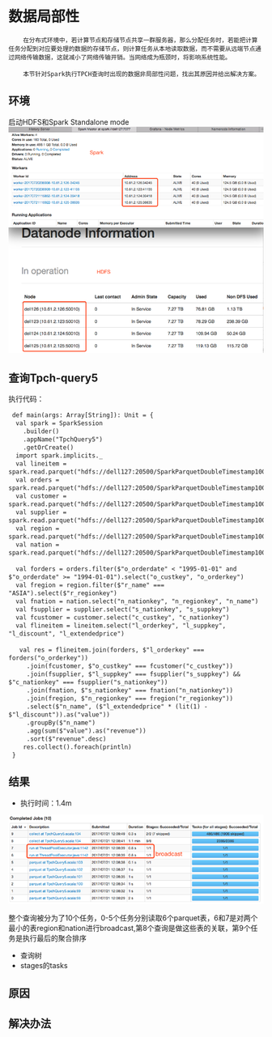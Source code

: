# 数据局部性

        在分布式环境中，若计算节点和存储节点共享一群服务器，那么分配任务时，若能把计算任务分配到对应要处理的数据的存储节点，则计算任务从本地读取数据，而不需要从远端节点通过网络传输数据，这就减小了网络传输开销。当网络成为瓶颈时，将影响系统性能。

        本节针对Spark执行TPCH查询时出现的数据非局部性问题，找出其原因并给出解决方案。



## 环境

启动HDFS和Spark Standalone mode![](/assets/集群测试环境.png)

## 查询Tpch-query5

执行代码：

```
 def main(args: Array[String]): Unit = {
  val spark = SparkSession
    .builder()
    .appName("TpchQuery5")
    .getOrCreate()
  import spark.implicits._
  val lineitem = spark.read.parquet("hdfs://dell127:20500/SparkParquetDoubleTimestamp100G/lineitem")
  val orders = spark.read.parquet("hdfs://dell127:20500/SparkParquetDoubleTimestamp100G/orders")
  val customer = spark.read.parquet("hdfs://dell127:20500/SparkParquetDoubleTimestamp100G/customer")
  val supplier = spark.read.parquet("hdfs://dell127:20500/SparkParquetDoubleTimestamp100G/supplier")
  val region = spark.read.parquet("hdfs://dell127:20500/SparkParquetDoubleTimestamp100G/region")
  val nation = spark.read.parquet("hdfs://dell127:20500/SparkParquetDoubleTimestamp100G/nation")

  val forders = orders.filter($"o_orderdate" < "1995-01-01" and $"o_orderdate" >= "1994-01-01").select("o_custkey", "o_orderkey")
  val fregion = region.filter($"r_name" === "ASIA").select($"r_regionkey")
  val fnation = nation.select("n_nationkey", "n_regionkey", "n_name")
  val fsupplier = supplier.select("s_nationkey", "s_suppkey")
  val fcustomer = customer.select("c_custkey", "c_nationkey")
  val flineitem = lineitem.select("l_orderkey", "l_suppkey", "l_discount", "l_extendedprice")

   val res = flineitem.join(forders, $"l_orderkey" === forders("o_orderkey"))
     .join(fcustomer, $"o_custkey" === fcustomer("c_custkey"))
     .join(fsupplier, $"l_suppkey" === fsupplier("s_suppkey") && $"c_nationkey" === fsupplier("s_nationkey"))
     .join(fnation, $"s_nationkey" === fnation("n_nationkey"))
     .join(fregion, $"n_regionkey" === fregion("r_regionkey"))
     .select($"n_name", ($"l_extendedprice" * (lit(1) -  $"l_discount")).as("value"))
     .groupBy($"n_name")
     .agg(sum($"value").as("revenue"))
     .sort($"revenue".desc)
    res.collect().foreach(println)
 }
```

## 结果

* 执行时间：1.4m

![](/assets/tune1_locality_1.png)

整个查询被分为了10个任务，0-5个任务分别读取6个parquet表，6和7是对两个最小的表region和nation进行broadcast,第8个查询是做这些表的关联，第9个任务是执行最后的聚合排序

* 查询树
* stages的tasks

## 原因



## 解决办法



